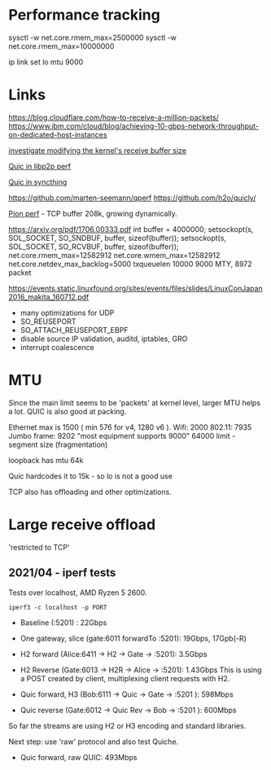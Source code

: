 # Performance tracking

sysctl -w net.core.rmem_max=2500000
sysctl -w net.core.rmem_max=10000000

ip link set lo mtu 9000

# Links

https://blog.cloudflare.com/how-to-receive-a-million-packets/
https://www.ibm.com/cloud/blog/achieving-10-gbps-network-throughput-on-dedicated-host-instances

[investigate modifying the kernel's receive buffer size](https://github.com/lucas-clemente/quic-go/issues/2255)

[Quic in libp2p perf](https://docs.google.com/document/d/1JWOpigjvM79OqmNn5Ja_RpuQZGQfIm8QYpeR-5So9Lo/edit#heading=h.r8uwdfmz88yn)

[Quic in syncthing](https://github.com/syncthing/syncthing/pull/7417/files)

https://github.com/marten-seemann/qperf
https://github.com/h2o/quicly/

[Pion perf](https://github.com/pion/sctp/issues/62) - TCP buffer 208k, growing dynamically.

https://arxiv.org/pdf/1706.00333.pdf
int buffer = 4000000;
setsockopt(s, SOL_SOCKET, SO_SNDBUF, buffer, sizeof(buffer));
setsockopt(s, SOL_SOCKET, SO_RCVBUF, buffer, sizeof(buffer));
net.core.rmem_max=12582912
net.core.wmem_max=12582912
net.core.netdev_max_backlog=5000
txqueuelen 10000
9000 MTY, 8972 packet

https://events.static.linuxfound.org/sites/events/files/slides/LinuxConJapan2016_makita_160712.pdf
- many optimizations for UDP
- SO_REUSEPORT
- SO_ATTACH_REUSEPORT_EBPF
- disable source IP validation, auditd, iptables, GRO
- interrupt coalescence

# MTU

Since the main limit seems to be 'packets' at kernel level, larger MTU helps a lot.
QUIC is also good at packing.

Ethernet max is 1500 ( min 576 for v4, 1280 v6 ).
Wifi: 2000
802.11: 7935
Jumbo frame: 9202 "most equipment supports 9000"
64000 limit - segment size (fragmentation)

loopback has mtu 64k 

Quic hardcodes it to 15k - so lo is not a good use

TCP also has offloading and other optimizations.

# Large receive offload

'restricted to TCP'

## 2021/04 - iperf tests

Tests over localhost, AMD Ryzen 5 2600.

```iperf3 -c localhost -p PORT```

- Baseline (:5201) : 22Gbps

- One gateway, slice (gate:6011 forwardTo :5201): 19Gbps, 17Gpb(-R)
  
- H2 forward (Alice:6411 -> H2 -> Gate -> :5201): 3.5Gbps
  
- H2 Reverse (Gate:6013 -> H2R -> Alice -> :5201): 1.43Gbps
  This is using a POST created by client, multiplexing client requests with H2.
  
  
- Quic forward, H3 (Bob:6111 -> Quic -> Gate -> :5201 ): 598Mbps
- Quic reverse (Gate:6012 -> Quic Rev -> Bob -> :5201 ): 600Mbps

So far the streams are using H2 or H3 encoding and standard libraries.

Next step: use 'raw' protocol and also test Quiche.

- Quic forward, raw QUIC: 493Mbps


